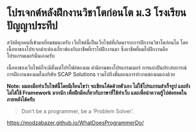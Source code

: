 # โปรเจกต์หลังฝึกงานวิชาโตก่อนโต ม.3 โรงเรียนปัญญาประทีป
สวัสดีทุกคนที่เข้ามาเยี่ยมชมนะครับ เว็บไซต์นี้เป็นเว็บไซต์ที่เกิดมาจากการฝึกงานวิชาโตก่อนโต โดยเนื้อหาของโปรเจกต์จะต้องเกี่ยวข้องกับอาชีพที่เราไปฝึกงานมา ซึ่งอาชีพที่ผมไปฝึกงานคือโปรแกรมเมอร์นั่นเองครับ

เนื้อหาของเว็บไซต์ก็จะมีตั้งแต่โปรไฟล์ของผม คำนิยามของโปรแกรมเมอร์ การแบ่งปันประสบการณ์การฝึกงานของผมในบริษัท SCAP Solutions รวมไปถึงขั้นตอนการทำงานของผมเองด้วย

__Note: ผมลงมือทำเว็บไซต์นี้โดยมีเงื่อนไขว่า จะเขียนโค้ดด้วยตัวเอง ไม่ใช้โปรแกรมสำเร็จรูป และยังไม่ได้ใช้ Framework มากนัก เพื่อฝึกมือเกี่ยวกับภาษาที่ใช้ทำเว็บ และเพื่อนำความรู้ไปต่อยอดในภายหลังได้ครับ__

> Don’t be a programmer, be a ‘Problem Solver’.

https://modzabazer.github.io/WhatDoesProgrammerDo/
